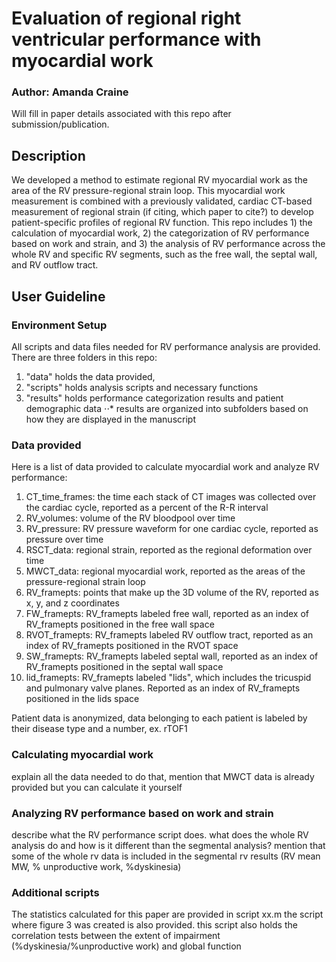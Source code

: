 # Evaluation of regional right ventricular performance with myocardial work
### **Author: Amanda Craine**

Will fill in paper details associated with this repo after submission/publication.

## Description
We developed a method to estimate regional RV myocardial work as the area of the RV pressure-regional strain loop. This myocardial work measurement is combined with a previously validated, cardiac CT-based measurement of regional strain (if citing, which paper to cite?) to develop patient-specific profiles of regional RV function. This repo includes 1) the calculation of myocardial work, 2) the categorization of RV performance based on work and strain, and 3) the analysis of RV performance across the whole RV and specific RV segments, such as the free wall, the septal wall, and RV outflow tract.

## User Guideline
### Environment Setup
All scripts and data files needed for RV performance analysis are provided. There are three folders in this repo:
1. "data" holds the data provided, 
2. "scripts" holds analysis scripts and necessary functions
3. "results" holds performance categorization results and patient demographic data
⋅⋅* results are organized into subfolders based on how they are displayed in the manuscript

### Data provided
Here is a list of data provided to calculate myocardial work and analyze RV performance:
1. CT_time_frames: the time each stack of CT images was collected over the cardiac cycle, reported as a percent of the R-R interval
2. RV_volumes: volume of the RV bloodpool over time
3. RV_pressure: RV pressure waveform for one cardiac cycle, reported as pressure over time
4. RSCT_data: regional strain, reported as the regional deformation over time
5. MWCT_data: regional myocardial work, reported as the areas of the pressure-regional strain loop
6. RV_framepts: points that make up the 3D volume of the RV, reported as x, y, and z coordinates
7. FW_framepts: RV_framepts labeled free wall, reported as an index of RV_framepts positioned in the free wall space
8. RVOT_framepts: RV_framepts labeled RV outflow tract, reported as an index of RV_framepts positioned in the RVOT space 
9. SW_framepts: RV_framepts labeled septal wall, reported as an index of RV_framepts positioned in the septal wall space
10. lid_framepts: RV_framepts labeled "lids", which includes the tricuspid and pulmonary valve planes. Reported as an index of RV_framepts positioned in the lids space

Patient data is anonymized, data belonging to each patient is labeled by their disease type and a number, ex. rTOF1

### Calculating myocardial work
explain all the data needed to do that, mention that MWCT data is already provided but you can calculate it yourself

### Analyzing RV performance based on work and strain
describe what the RV performance script does. what does the whole RV analysis do and how is it different than the segmental analysis?
mention that some of the whole rv data is included in the segmental rv results (RV mean MW, % unproductive work, %dyskinesia)

### Additional scripts
The statistics calculated for this paper are provided in script xx.m
the script where figure 3 was created is also provided. this script also holds the correlation tests between the extent of impairment (%dyskinesia/%unproductive work) and global function


